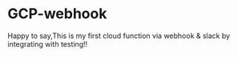 # GCP-webhook

Happy to say,This is my first cloud function via webhook & slack by integrating with testing!!
